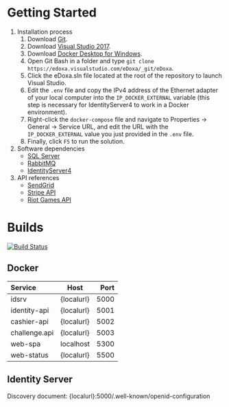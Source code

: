 # Getting Started
1. Installation process
    1. Download [Git](https://git-scm.com/).
    1. Download [Visual Studio 2017](https://visualstudio.microsoft.com/).
    1. Download [Docker Desktop for Windows](https://hub.docker.com/editions/community/docker-ce-desktop-windows/).
    1. Open Git Bash in a folder and type ```git clone https://edoxa.visualstudio.com/eDoxa/_git/eDoxa```.
    1. Click the eDoxa.sln file located at the root of the repository to launch Visual Studio.
    1. Edit the ```.env``` file and copy the IPv4 address of the Ethernet adapter of your local computer into the ```IP_DOCKER_EXTERNAL``` variable (this step is necessary for IdentityServer4 to work in a Docker environment).
    1. Right-click the ```docker-compose``` file and navigate to Properties -> General -> Service URL, and edit the URL with the ```IP_DOCKER_EXTERNAL``` value you just provided in the ```.env``` file.
    1. Finally, click ```F5``` to run the solution.
1.	Software dependencies
    - [SQL Server](https://www.microsoft.com/en-ca/sql-server/sql-server-downloads/)
    - [RabbitMQ](https://www.rabbitmq.com/)
    - [IdentityServer4](http://docs.identityserver.io/en/latest/)
1.	API references
    - [SendGrid](https://sendgrid.com/docs/api-reference/)
    - [Stripe API](https://stripe.com/docs/api/)
    - [Riot Games API](https://developer.riotgames.com/)

# Builds

[![Build Status](https://edoxa.visualstudio.com/eDoxa/_apis/build/status/eDoxa-CI?branchName=master)](https://edoxa.visualstudio.com/eDoxa/_build/latest?definitionId=5&branchName=master)

## Docker

| Service       | Host       | Port |
| :------------ | ---------- | ---: |
| idsrv         | {localurl} | 5000 |
| identity-api  | {localurl} | 5001 |
| cashier-api   | {localurl} | 5002 |
| challenge.api | {localurl} | 5003 |
| web-spa       | localhost  | 5300 |
| web-status    | {localurl} | 5500 |

## Identity Server

Discovery document: {localurl}:5000/.well-known/openid-configuration
